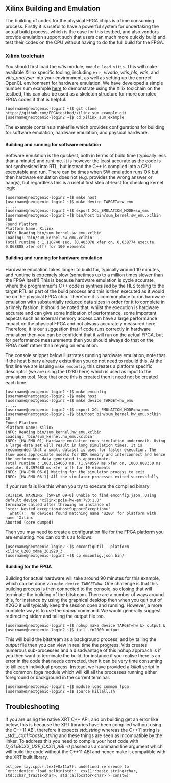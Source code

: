 ## Xilinx Building and Emulation

The building of codes for the physical FPGA chips is a time consuming process. Firstly it is useful to have a powerful system for undertaking the actual build process, which is the case for this testbed, and also vendors provide emulation support such that users can much more quickly build and test their codes on the CPU without having to do the full build for the FPGA.

### Xilinx toolchain

You should first load the _vitis_ module, `module load vitis`. This will make available Xilinx specific tooling, including _v++_, _vivado_, _vitis_hls_, _vitis_, and _vitis_analyser_ into your environment, as well as setting up the correct OpenCL environment for hardware emulation. We have developed a simple number sum example [here](https://github.com/FPGAtestbed/xilinx_sum_example) to demonstrate using the Xilix toolchain on the testbed, this can also be used as a skeleton structure for more complex FPGA codes if that is helpful.

```console
[username@nextgenio-login2 ~]$ git clone https://github.com/FPGAtestbed/xilinx_sum_example.git
[username@nextgenio-login2 ~]$ cd xilinx_sum_example
```

The example contains a makefile which provides configurations for building for software emulation, hardware emulation, and physical hardware. 

#### Building and running for software emulation

Software emulation is the quickest, both in terms of build time (typically less than a minute) and runtime. It is however the least accurate as the code is not synthesised into RTL, but instead the C++ is compiled into a CPU executable and run. There can be times when SW emulation runs OK but then hardware emulation does not (e.g. provides the wrong answer or hangs), but regardless this is a useful first step at-least for checking kernel logic.

```console
[username@nextgenio-login2 ~]$ make host
[username@nextgenio-login2 ~]$ make device TARGET=sw_emu 
.....
[username@nextgenio-login2 ~]$ export XCL_EMULATION_MODE=sw_emu
[username@nextgenio-login2 ~]$ bin/host bin/sum_kernel.sw_emu.xclbin 100
Found Platform
Platform Name: Xilinx
INFO: Reading bin/sum_kernel.sw_emu.xclbin
Loading: 'bin/sum_kernel.sw_emu.xclbin'
Total runtime : 1.110740 sec, (0.403078 xfer on, 0.638774 execute, 0.068888 xfer off) for 100 elements
```

#### Building and running for hardware emulation

Hardware emulation takes longer to build for, typically around 10 minutes, and runtime is extremely slow (sometimes up to a million times slower than the FPGA itself!) This is because hardware emulation is cycle accurate, where the programmer's C++ code is synthesised by the HLS tooling to the target RTL as part of the build process and this is then executed as it would be on the physical FPGA chip. Therefore it is commonplace to run hardware emulation with substantially reduced data sizes in order for it to complete in a timely fashion. It should be noted that, whilst the execution is hardware accurate and can give some indication of performance, some important aspects such as external memory access can have a large performance impact on the physical FPGA and not always accurately measured here. Therefore, it is our suggestion that if code runs correctly in hardware emulation then you can be confident that it will run on the actual FPGA, but for performance measurements then you should always do that on the FPGA itself rather than relying on emulation. 

The console snippet below illustrates running hardware emulation, note that if the host binary already exists then you do not need to rebuild this. At the first line we are issuing `make emconfig`, this creates a platform specific descriptor (we are using the U280 here) which is used as input to the emulation tool. Note that once this is created then it need not be created each time.

```console
[username@nextgenio-login2 ~]$ make emconfig
[username@nextgenio-login2 ~]$ make host
[username@nextgenio-login2 ~]$ make device TARGET=hw_emu 
.....
[username@nextgenio-login2 ~]$ export XCL_EMULATION_MODE=hw_emu
[username@nextgenio-login2 ~]$ bin/host bin/sum_kernel.hw_emu.xclbin 10
Found Platform
Platform Name: Xilinx
INFO: Reading bin/sum_kernel.hw_emu.xclbin
Loading: 'bin/sum_kernel.hw_emu.xclbin'
INFO: [HW-EMU 01] Hardware emulation runs simulation underneath. Using a large data set will result in long simulation times. It is recommended that a small dataset is used for faster execution. The flow uses approximate models for DDR memory and interconnect and hence the performance data generated is approximate.
Total runtime : 1003.154663 ms, (1.948597 ms xfer on, 1000.808350 ms execute, 0.397680 ms xfer off) for 10 elements
INFO: [HW-EMU 06-0] Waiting for the simulator process to exit
INFO: [HW-EMU 06-1] All the simulator processes exited successfully
```

If your run fails like this when you try to execute the compiled binary:
```console
CRITICAL WARNING: [SW-EM 09-0] Unable to find emconfig.json. Using default device "xilinx:pcie-hw-em:7v3:1.0"
terminate called after throwing an instance of 'std::_Nested_exception<HostSupportException>'
  what():  No devices found matching name 'u280' for platform with name 'Xilinx'
Aborted (core dumped)
```

Then you may need to create a configuration file for the FPGA platform you are emulating. You can do this as follows:
```console
[username@nextgenio-login2 ~]$ emconfigutil --platform xilinx_u280_xdma_201920_3
[username@nextgenio-login2 ~]$ cp emconfig.json bin/
```

#### Building for the FPGA

Building for actual hardware will take around 90 minutes for this example, which can be done via `make device TARGET=hw`. One challenge is that this building process is then connected to the console, so closing that will terminate the building of the bitstream. There are a number of ways around this, for instance by using the graphical desktop then when you quit out of X2GO it will typically keep the session open and running. However, a more complete way is to use the _nohup_ command. We would generally suggest redirecting stderr and tailing the output file too.

```console
[username@nextgenio-login2 ~]$ nohup make device TARGET=hw &> output &
[username@nextgenio-login2 ~]$ tail -fn2000 output
```

This will build the bitstream as a background process, and by tailing the _output_ file then you can view in real time the progress. Vitis creates numerous sub-processes and a disadvantage of this nohup approach is if you then want to terminate the build, for instance if you realise there is an error in the code that needs corrected, then it can be very time consuming to kill each individual process. Instead, we have provided a _killall_ script in the common_fpga module which will kill all the processes running either foreground or background in the current terminal.

```console
[username@nextgenio-login2 ~]$ module load common_fpga
[username@nextgenio-login2 ~]$ source killall.sh
```

## Troubleshooting

If you are using the native XRT C++ API, and on building get an error like below, this is because the XRT libraries have been compiled without using the C++11 ABI, therefore it expects _std::string_ whereas the C++11 string is _std::__cxx11::basic_string_ and these things are seen as incompatible by the linker. To address this you need to compile your host code with _D_GLIBCXX_USE_CXX11_ABI=0_ passed as a command line argument which will build the code without the C++11 ABI and hence make it compatible with the XRT built library.

```console
ost_overlay.cpp:(.text+0x11a7): undefined reference to `xrt::device::load_xclbin(std::__cxx11::basic_string<char, std::char_traits<char>, std::allocator<char> > const&)'
```

